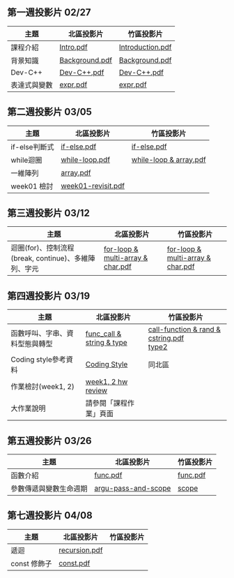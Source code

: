 ## 第一週投影片 02/27

| 主題         | 北區投影片                                                                      | 竹區投影片                                                                                |
| ----         | ----                                                                            | ----                                                                                      |
| 課程介紹     | [Intro.pdf](https://drive.google.com/open?id=0B13ab_fQ7QbjNzFpNkI5YVdlSG8)      | [Introduction.pdf](https://goo.gl/HGnbE6)                                                 |
| 背景知識     | [Background.pdf](https://drive.google.com/open?id=0B13ab_fQ7QbjTVpROVFmVnEtV0E) | [Background.pdf](https://goo.gl/tFkA5x)                                                   |
| Dev-C++      | [Dev-C++.pdf](https://drive.google.com/open?id=0B13ab_fQ7QbjbHd4alFORmJvenc)    | [Dev-C++.pdf](https://goo.gl/mqJXLV)                                                      |
| 表達式與變數 | [expr.pdf](https://drive.google.com/open?id=0B13ab_fQ7QbjYnRJX0NYUjBPdlU)       | [expr.pdf](https://drive.google.com/file/d/0Bzxow2VOUeFGeGpyektScnJXQnc/view?usp=sharing) |

## 第二週投影片 03/05

| 主題          | 北區投影片                                                                          | 竹區投影片                                      |
| ----          | ----                                                                                | ----                                            |
| if-else判斷式 | [if-else.pdf](https://goo.gl/evl4O3)                                                | [if-else.pdf](https://goo.gl/hWsC4m)            |
| while迴圈     | [while-loop.pdf](https://goo.gl/uvMD3L)                                             | [while-loop & array.pdf](https://goo.gl/edZKqg) |
| 一維陣列      | [array.pdf](https://goo.gl/Vf4q2U)                                                  |                                                 |
| week01 檢討   | [week01-revisit.pdf](https://drive.google.com/open?id=0B13ab_fQ7QbjZWtYOGVrU0dWTWs) |                                                 |

## 第三週投影片 03/12

| 主題                                                 | 北區投影片                                                                                                         | 竹區投影片                                                 |
| ----                                                 | ----                                                                                                               | ----                                                       |
| 迴圈(for)、控制流程(break, continue)、多維陣列、字元 | [for-loop & multi-array & char.pdf](https://drive.google.com/file/d/0B13ab_fQ7QbjYlpNRmpmQm5oeGc/view?usp=sharing) | [for-loop & multi-array & char.pdf](https://goo.gl/gYgv7E) |

## 第四週投影片 03/19

| 主題                           | 北區投影片                                                                            | 竹區投影片                                                  |
| ----                           | ----                                                                                  | ----                                                        |
| 函數呼叫、字串、資料型態與轉型 | [func_call & string & type](http://www.csie.ntu.edu.tw/~b04902031/sprout_0319.html#1) | [call-function & rand & cstring.pdf](https://goo.gl/XZC4xm)    <br>[type2](https://drive.google.com/open?id=0Bzxow2VOUeFGZGo3TjNDNTA1TE0) |
| Coding style參考資料           | [Coding Style](http://goo.gl/R1aeIL)                                                  | 同北區                                                      |
| 作業檢討(week1, 2)             | [week1, 2 hw review](https://goo.gl/a6kVM3)                                           |                                                             |
| 大作業說明                     |請參閱「課程作業」頁面         |                                                                                   |
## 第五週投影片 03/26

| 主題                           | 北區投影片                                                                            | 竹區投影片                                                  |
| ----                           | ----                                                                                  | ----                                                        |
| 函數介紹 | [func.pdf](https://goo.gl/uuq0nm) | [func.pdf](https://goo.gl/IXyzDr)                                                      |
| 參數傳遞與變數生命週期           | [argu-pass-and-scope](https://goo.gl/d1v3aY)                                                  | [scope](https://drive.google.com/file/d/0B9UPSRcSqHjpVEtFYy1DVGttYnM/view?usp=sharing)|                                                       |

## 第七週投影片 04/08

| 主題                           | 北區投影片                                                                            | 竹區投影片                                                  |
| ----                           | ----                                                                                  | ----                                                        |
| 遞迴                           | [recursion.pdf](https://drive.google.com/open?id=0B13ab_fQ7QbjTDFxTC15M1VMQU0)        |                                                             |
| const 修飾子                   | [const.pdf](https://drive.google.com/open?id=0B13ab_fQ7QbjY1BGOTBsSnVha1k)            |                                                             |
